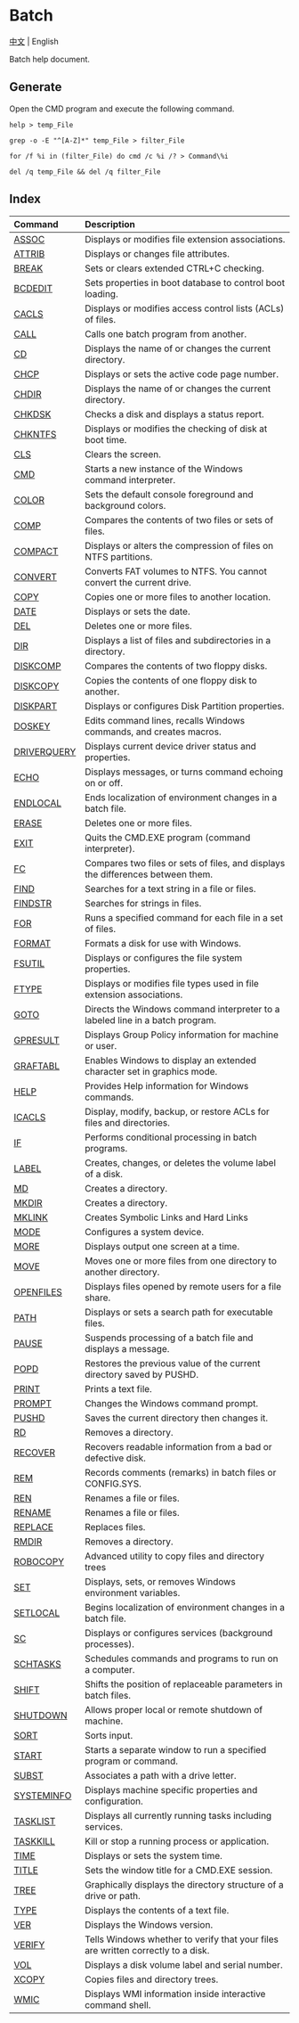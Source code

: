 # Batch

[中文](../README.md) | English

Batch help document.

## Generate

Open the CMD program and execute the following command.

```Batch
help > temp_File

grep -o -E "^[A-Z]*" temp_File > filter_File

for /f %i in (filter_File) do cmd /c %i /? > Command\%i

del /q temp_File && del /q filter_File
```

## Index

|     Command     |     Description     |
| :-------------- | :------------------ |
| [ASSOC](Command/ASSOC) | Displays or modifies file extension associations. |
| [ATTRIB](Command/ATTRIB) | Displays or changes file attributes. |
| [BREAK](Command/BREAK) | Sets or clears extended CTRL+C checking. |
| [BCDEDIT](Command/BCDEDIT) | Sets properties in boot database to control boot loading. |
| [CACLS](Command/CACLS) | Displays or modifies access control lists (ACLs) of files. |
| [CALL](Command/CALL) | Calls one batch program from another. |
| [CD](Command/CD) | Displays the name of or changes the current directory. |
| [CHCP](Command/CHCP) | Displays or sets the active code page number. |
| [CHDIR](Command/CHDIR) | Displays the name of or changes the current directory. |
| [CHKDSK](Command/CHKDSK) | Checks a disk and displays a status report. |
| [CHKNTFS](Command/CHKNTFS) | Displays or modifies the checking of disk at boot time. |
| [CLS](Command/CLS) | Clears the screen. |
| [CMD](Command/CMD) | Starts a new instance of the Windows command interpreter. |
| [COLOR](Command/COLOR) | Sets the default console foreground and background colors. |
| [COMP](Command/COMP) | Compares the contents of two files or sets of files. |
| [COMPACT](Command/COMPACT) | Displays or alters the compression of files on NTFS partitions. |
| [CONVERT](Command/CONVERT) | Converts FAT volumes to NTFS.  You cannot convert the current drive. |
| [COPY](Command/COPY) | Copies one or more files to another location. |
| [DATE](Command/DATE) | Displays or sets the date. |
| [DEL](Command/DEL) | Deletes one or more files. |
| [DIR](Command/DIR) | Displays a list of files and subdirectories in a directory. |
| [DISKCOMP](Command/DISKCOMP) | Compares the contents of two floppy disks. |
| [DISKCOPY](Command/DISKCOPY) | Copies the contents of one floppy disk to another. |
| [DISKPART](Command/DISKPART) | Displays or configures Disk Partition properties. |
| [DOSKEY](Command/DOSKEY) | Edits command lines, recalls Windows commands, and creates macros. |
| [DRIVERQUERY](Command/DRIVERQUERY) | Displays current device driver status and properties. |
| [ECHO](Command/ECHO) | Displays messages, or turns command echoing on or off. |
| [ENDLOCAL](Command/ENDLOCAL) | Ends localization of environment changes in a batch file. |
| [ERASE](Command/ERASE) | Deletes one or more files. |
| [EXIT](Command/EXIT) | Quits the CMD.EXE program (command interpreter). |
| [FC](Command/FC) | Compares two files or sets of files, and displays the differences between them. |
| [FIND](Command/FIND) | Searches for a text string in a file or files. |
| [FINDSTR](Command/FINDSTR) | Searches for strings in files. |
| [FOR](Command/FOR) | Runs a specified command for each file in a set of files. |
| [FORMAT](Command/FORMAT) | Formats a disk for use with Windows. |
| [FSUTIL](Command/FSUTIL) | Displays or configures the file system properties. |
| [FTYPE](Command/FTYPE) | Displays or modifies file types used in file extension associations. |
| [GOTO](Command/GOTO) | Directs the Windows command interpreter to a labeled line in a batch program. |
| [GPRESULT](Command/GPRESULT) | Displays Group Policy information for machine or user. |
| [GRAFTABL](Command/GRAFTABL) | Enables Windows to display an extended character set in graphics mode. |
| [HELP](Command/HELP) | Provides Help information for Windows commands. |
| [ICACLS](Command/ICACLS) | Display, modify, backup, or restore ACLs for files and directories. |
| [IF](Command/IF) | Performs conditional processing in batch programs. |
| [LABEL](Command/LABEL) | Creates, changes, or deletes the volume label of a disk. |
| [MD](Command/MD) | Creates a directory. |
| [MKDIR](Command/MKDIR) | Creates a directory. |
| [MKLINK](Command/MKLINK) | Creates Symbolic Links and Hard Links |
| [MODE](Command/MODE) | Configures a system device. |
| [MORE](Command/MORE) | Displays output one screen at a time. |
| [MOVE](Command/MOVE) | Moves one or more files from one directory to another directory. |
| [OPENFILES](Command/OPENFILES) | Displays files opened by remote users for a file share. |
| [PATH](Command/PATH) | Displays or sets a search path for executable files. |
| [PAUSE](Command/PAUSE) | Suspends processing of a batch file and displays a message. |
| [POPD](Command/POPD) | Restores the previous value of the current directory saved by PUSHD. |
| [PRINT](Command/PRINT) | Prints a text file. |
| [PROMPT](Command/PROMPT) | Changes the Windows command prompt. |
| [PUSHD](Command/PUSHD) | Saves the current directory then changes it. |
| [RD](Command/RD) | Removes a directory. |
| [RECOVER](Command/RECOVER) | Recovers readable information from a bad or defective disk. |
| [REM](Command/REM) | Records comments (remarks) in batch files or CONFIG.SYS. |
| [REN](Command/REN) | Renames a file or files. |
| [RENAME](Command/RENAME) | Renames a file or files. |
| [REPLACE](Command/REPLACE) | Replaces files. |
| [RMDIR](Command/RMDIR) | Removes a directory. |
| [ROBOCOPY](Command/ROBOCOPY) | Advanced utility to copy files and directory trees |
| [SET](Command/SET) | Displays, sets, or removes Windows environment variables. |
| [SETLOCAL](Command/SETLOCAL) | Begins localization of environment changes in a batch file. |
| [SC](Command/SC) | Displays or configures services (background processes). |
| [SCHTASKS](Command/SCHTASKS) | Schedules commands and programs to run on a computer. |
| [SHIFT](Command/SHIFT) | Shifts the position of replaceable parameters in batch files. |
| [SHUTDOWN](Command/SHUTDOWN) | Allows proper local or remote shutdown of machine. |
| [SORT](Command/SORT) | Sorts input. |
| [START](Command/START) | Starts a separate window to run a specified program or command. |
| [SUBST](Command/SUBST) | Associates a path with a drive letter. |
| [SYSTEMINFO](Command/SYSTEMINFO) | Displays machine specific properties and configuration. |
| [TASKLIST](Command/TASKLIST) | Displays all currently running tasks including services. |
| [TASKKILL](Command/TASKKILL) | Kill or stop a running process or application. |
| [TIME](Command/TIME) | Displays or sets the system time. |
| [TITLE](Command/TITLE) | Sets the window title for a CMD.EXE session. |
| [TREE](Command/TREE) | Graphically displays the directory structure of a drive or path. |
| [TYPE](Command/TYPE) | Displays the contents of a text file. |
| [VER](Command/VER) | Displays the Windows version. |
| [VERIFY](Command/VERIFY) | Tells Windows whether to verify that your files are written correctly to a disk. |
| [VOL](Command/VOL) | Displays a disk volume label and serial number. |
| [XCOPY](Command/XCOPY) | Copies files and directory trees. |
| [WMIC](Command/WMIC) | Displays WMI information inside interactive command shell. |
